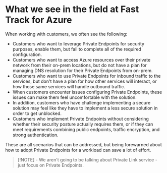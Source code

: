 # What we see in the field at Fast Track for Azure

When working with customers, we often see the following:

- Customers who want to leverage Private Endpoints for security purposes, enable them, but fail to complete all of the required configuration.
- Customers who want to access Azure resources over their private network from their on-prem locations, but do not have a plan for managing DNS resolution for their Private Endpoints from on-prem.
- Customers who want to use Private Endpoints for inbound traffic to the services, but don't have a plan for how other services will interact, or how those same services will handle outbound traffic.
- When customers encounter issues configuring Private Endpoints, these issues can make them feel uncomfortable with the solution.
- In addition, customers who have challenge implementing a secure solution may feel like they have to implement a less secure solution in order to get unblocked.
- Customers who implement Private Endpoints without considering whether their security posture actually requires them, or if they can meet requirements combining public endpoints, traffic encryption, and strong authentication.

These are all scenarios that can be addressed, but being forewarned about how to adopt Private Endpoints for a workload can save a lot of effort.

>[!NOTE] - We aren't going to be talking about Private Link service - just focus on Private Endpoints.
